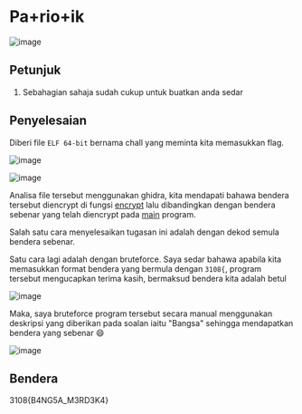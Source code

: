 # Pa+rio+ik
![image](https://github.com/6D756E6972/3108CTF/assets/129729880/04e5740c-4420-4038-836e-8f5184a30715)

## Petunjuk
1. Sebahagian sahaja sudah cukup untuk buatkan anda sedar

## Penyelesaian
Diberi file `ELF 64-bit` bernama chall yang meminta kita memasukkan flag.

![image](https://github.com/6D756E6972/3108CTF/assets/129729880/90527fec-d9b6-4f59-8097-81a0bbcc5ed7)

![image](https://github.com/6D756E6972/3108CTF/assets/129729880/e30e222f-c2c2-4f88-945c-506076f0a528)

Analisa file tersebut menggunakan ghidra, kita mendapati bahawa bendera tersebut diencrypt di fungsi [encrypt](https://github.com/6D756E6972/3108CTF/blob/main/Reverse%20Engineering/Pa%2Brio%2Bik/encrypt) lalu dibandingkan dengan bendera sebenar yang telah diencrypt pada [main](https://github.com/6D756E6972/3108CTF/blob/main/Reverse%20Engineering/Pa%2Brio%2Bik/main) program.

Salah satu cara menyelesaikan tugasan ini adalah dengan dekod semula bendera sebenar.

Satu cara lagi adalah dengan bruteforce. Saya sedar bahawa apabila kita memasukkan format bendera yang bermula dengan `3108{`, program tersebut mengucapkan terima kasih, bermaksud bendera kita adalah betul

![image](https://github.com/6D756E6972/3108CTF/assets/129729880/27afe831-2421-4860-9a37-42a24188a6db)

Maka, saya bruteforce program tersebut secara manual menggunakan deskripsi yang diberikan pada soalan iaitu "Bangsa" sehingga mendapatkan bendera yang sebenar 😄

![image](https://github.com/6D756E6972/3108CTF/assets/129729880/2e28b24c-9ac1-4c78-8a29-dc0af1b4a0ee)

## Bendera
3108{B4NG5A_M3RD3K4}
